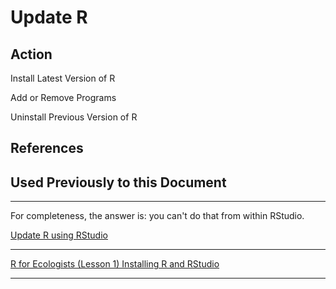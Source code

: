 # Update R

## Action

Install Latest Version of R

Add or Remove Programs

Uninstall Previous Version of R

## References

## Used Previously to this Document

____

For completeness, the answer is: you can't do that from within RStudio.

[Update R using RStudio](https://stackoverflow.com/questions/13656699/update-r-using-rstudio)

____

[R for Ecologists (Lesson 1) Installing R and RStudio](https://www.youtube.com/watch?v=YKvkXKeGoa8)

____
